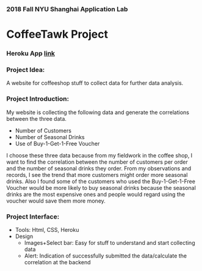 ### 2018 Fall NYU Shanghai Application Lab
# **CoffeeTawk Project**        

### Heroku App [link](https://fffinalcoffeetawk.herokuapp.com/)

### Project Idea:
A website for coffeeshop stuff to collect data for further data analysis.
 
### Project Introduction:
My website is collecting the following data and generate the correlations between the three data.
* Number of Customers
* Number of Seasonal Drinks
* Use of Buy-1-Get-1-Free Voucher

I choose these three data because from my fieldwork in the coffee shop, I want to find the correlation between the number of customers per order and the number of seasonal drinks they order. From my observations and records, I see the trend that more customers might order more seasonal drinks. Also I found some of the customers who used the Buy-1-Get-1-Free Voucher would be more likely to buy seasonal drinks because the seasonal drinks are the most expensive ones and people would regard using the voucher would save them more money.

### Project Interface:

* Tools: Html, CSS, Heroku
* Design 
  * Images+Select bar: Easy for stuff to understand and start collecting data
  * Alert: Indication of successfully submitted the data/calculate the correlation at the backend
